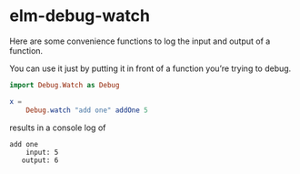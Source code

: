 # elm-debug-watch

Here are some convenience functions to log the input and output of a function.

You can use it just by putting it in front of a function you’re trying to debug.

```elm
import Debug.Watch as Debug

x =
    Debug.watch "add one" addOne 5

```

results in a console log of

```console
add one
    input: 5
   output: 6
```